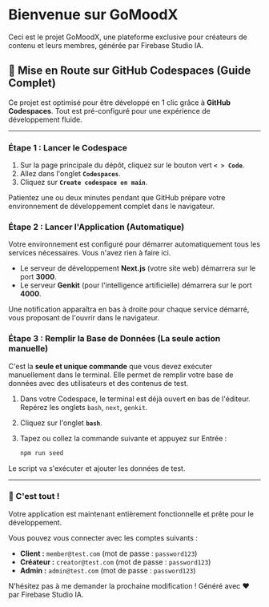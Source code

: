 # Bienvenue sur GoMoodX

Ceci est le projet GoMoodX, une plateforme exclusive pour créateurs de contenu et leurs membres, générée par Firebase Studio IA.

## 🚀 Mise en Route sur GitHub Codespaces (Guide Complet)

Ce projet est optimisé pour être développé en 1 clic grâce à **GitHub Codespaces**. Tout est pré-configuré pour une expérience de développement fluide.

---

### Étape 1 : Lancer le Codespace

1.  Sur la page principale du dépôt, cliquez sur le bouton vert **`< > Code`**.
2.  Allez dans l'onglet **`Codespaces`**.
3.  Cliquez sur **`Create codespace on main`**.

Patientez une ou deux minutes pendant que GitHub prépare votre environnement de développement complet dans le navigateur.

### Étape 2 : Lancer l'Application (Automatique)

Votre environnement est configuré pour démarrer automatiquement tous les services nécessaires. Vous n'avez rien à faire ici.

-   Le serveur de développement **Next.js** (votre site web) démarrera sur le port **3000**.
-   Le serveur **Genkit** (pour l'intelligence artificielle) démarrera sur le port **4000**.

Une notification apparaîtra en bas à droite pour chaque service démarré, vous proposant de l'ouvrir dans le navigateur.

### Étape 3 : Remplir la Base de Données (La seule action manuelle)

C'est la **seule et unique commande** que vous devez exécuter manuellement dans le terminal. Elle permet de remplir votre base de données avec des utilisateurs et des contenus de test.

1.  Dans votre Codespace, le terminal est déjà ouvert en bas de l'éditeur. Repérez les onglets `bash`, `next`, `genkit`.
2.  Cliquez sur l'onglet **`bash`**.
3.  Tapez ou collez la commande suivante et appuyez sur Entrée :

    ```bash
    npm run seed
    ```

Le script va s'exécuter et ajouter les données de test.

---

### 🎉 C'est tout !

Votre application est maintenant entièrement fonctionnelle et prête pour le développement.

Vous pouvez vous connecter avec les comptes suivants :
- **Client :** `member@test.com` (mot de passe : `password123`)
- **Créateur :** `creator@test.com` (mot de passe : `password123`)
- **Admin :** `admin@test.com` (mot de passe : `password123`)

N'hésitez pas à me demander la prochaine modification !
Généré avec ❤️ par Firebase Studio IA.
